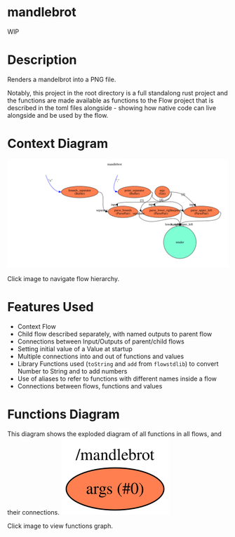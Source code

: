mandlebrot
==

WIP

Description
===
Renders a mandelbrot into a PNG file.

Notably, this project in the root directory is a full standalong rust project
and the functions are made available as functions to the Flow project that is described 
in the toml files alongside - showing how native code can live alongside and be used by 
the flow.

Context Diagram
===
<a href="context.dot.svg" target="_blank"><img src="context.dot.svg"></a>

Click image to navigate flow hierarchy.

Features Used
===
* Context Flow
* Child flow described separately, with named outputs to parent flow
* Connections between Input/Outputs of parent/child flows
* Setting initial value of a Value at startup
* Multiple connections into and out of functions and values
* Library Functions used (`toString` and `add` from `flowstdlib`) to convert Number to String and to add numbers
* Use of aliases to refer to functions with different names inside a flow
* Connections between flows, functions and values

Functions Diagram
===
This diagram shows the exploded diagram of all functions in all flows, and their connections.
<a href="functions.dot.svg" target="_blank"><img src="functions.dot.svg"></a>

Click image to view functions graph.
